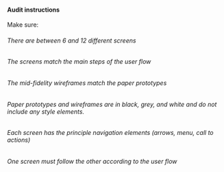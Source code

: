 #### Audit instructions

Make sure: 

###### There are between 6 and 12 different screens
###### The screens match the main steps of the user flow
###### The mid-fidelity wireframes match the paper prototypes
###### Paper prototypes and wireframes are in black, grey, and white and do not include any style elements.
###### Each screen has the principle navigation elements (arrows, menu, call to actions)
###### One screen must follow the other according to the user flow